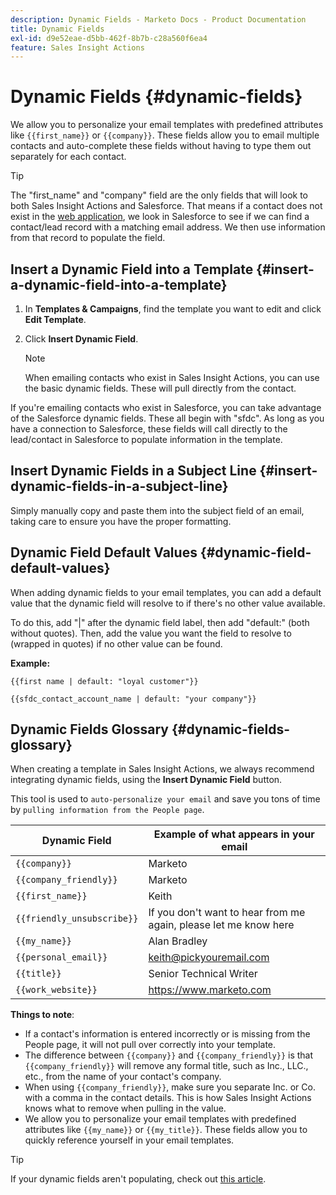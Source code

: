 ```yaml
---
description: Dynamic Fields - Marketo Docs - Product Documentation
title: Dynamic Fields
exl-id: d9e52eae-d5bb-462f-8b7b-c28a560f6ea4
feature: Sales Insight Actions
---
```

# Dynamic Fields {#dynamic-fields}

We allow you to personalize your email templates with predefined attributes like `{{first_name}}` or `{{company}}`. These fields allow you to email multiple contacts and auto-complete these fields without having to type them out separately for each contact.

>[!TIP]
>
>The "first_name" and "company" field are the only fields that will look to both Sales Insight Actions and Salesforce. That means if a contact does not exist in the [web application](https://toutapp.com/login), we look in Salesforce to see if we can find a contact/lead record with a matching email address. We then use information from that record to populate the field.

## Insert a Dynamic Field into a Template {#insert-a-dynamic-field-into-a-template}

1. In **Templates & Campaigns**, find the template you want to edit and click **Edit Template**.

1. Click **Insert Dynamic Field**.

   >[!NOTE]
   >
   >When emailing contacts who exist in Sales Insight Actions, you can use the basic dynamic fields. These will pull directly from the contact.

If you're emailing contacts who exist in Salesforce, you can take advantage of the Salesforce dynamic fields. These all begin with "sfdc". As long as you have a connection to Salesforce, these fields will call directly to the lead/contact in Salesforce to populate information in the template.

## Insert Dynamic Fields in a Subject Line {#insert-dynamic-fields-in-a-subject-line}

Simply manually copy and paste them into the subject field of an email, taking care to ensure you have the proper formatting.

## Dynamic Field Default Values {#dynamic-field-default-values}

When adding dynamic fields to your email templates, you can add a default value that the dynamic field will resolve to if there's no other value available.  

To do this, add "|" after the dynamic field label, then add "default:" (both without quotes). Then, add the value you want the field to resolve to (wrapped in quotes) if no other value can be found.

**Example:**

`{{first name | default: "loyal customer"}}`

`{{sfdc_contact_account_name | default: "your company"}}`

## Dynamic Fields Glossary {#dynamic-fields-glossary}

When creating a template in Sales Insight Actions, we always recommend integrating dynamic fields, using the **Insert Dynamic Field** button.

This tool is used to `auto-personalize your email` and save you tons of time by `pulling information from the People page`.

| Dynamic Field | Example of what appears in your email |
|---|---|
| `{{company}}` | Marketo |
| `{{company_friendly}}` | Marketo |
| `{{first_name}}` | Keith |
| `{{friendly_unsubscribe}}` | If you don't want to hear from me again, please let me know here |
| `{{my_name}}` | Alan Bradley |
| `{{personal_email}}` | keith@pickyouremail.com |
| `{{title}}` | Senior Technical Writer |
| `{{work_website}}` | https://www.marketo.com |

**Things to note**:

* If a contact's information is entered incorrectly or is missing from the People page, it will not pull over correctly into your template.
* The difference between `{{company}}` and `{{company_friendly}}` is that `{{company_friendly}}` will remove any formal title, such as Inc., LLC., etc., from the name of your contact's company.
* When using `{{company_friendly}}`, make sure you separate Inc. or Co. with a comma in the contact details. This is how Sales Insight Actions knows what to remove when pulling in the value.
* We allow you to personalize your email templates with predefined attributes like `{{my_name}}` or `{{my_title}}`. These fields allow you to quickly reference yourself in your email templates.

>[!TIP]
>
>If your dynamic fields aren't populating, check out [this article](/help/marketo/product-docs/marketo-sales-insight/actions/faq/why-arent-my-dynamic-fields-filling-out.md).
